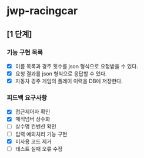 # jwp-racingcar

## [1 단계]

### 기능 구현 목록

- [x] 이름 목록과 경주 횟수를 json 형식으로 요청받을 수 있다.
- [x] 요청 결과를 json 형식으로 응답할 수 있다.
- [x] 자동차 경주 게임의 플레이 이력을 DB에 저장한다.

### 피드백 요구사항

- [x] 접근제어자 확인
- [x] 매직넘버 상수화
- [ ] 상수명 컨벤션 확인
- [ ] 입력 예외처리 기능 구현
- [x] 미사용 코드 제거
- [ ] 테스트 실패 오류 수정
